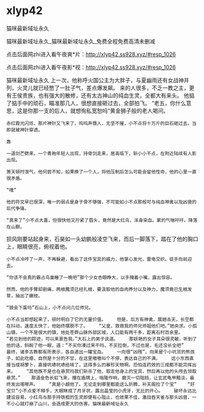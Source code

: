 # xlyp42
猫咪最新域址永久

猫咪最新域址永久_猫咪最新域址永久_免费全程免费高清未删减

点击后面网zhi进入看午夜爽*片：http://xlyp42.ss928.xyz/#resp_1026

点击后面网zhi进入看午夜影*视：http://xlyp42.ss928.xyz/#resp_1026

猫咪最新域址永久    上一次，他称呼火国公主为大胖子，与夏幽雨还有女战神并列，火灵儿就已经憋了一肚子气，差点爆发飙。    来的人很多，不乏一教之主，更有王侯贵族，也有强大的散修，还有太古神山的纯血生灵，全都大有来头。    他掂了掂手中的顽石，瞄准那几人，很想直接砸过去，全部拍飞。    “老五，你什么意思，这是你那一支的后人，就想徇私宽恕吗”黄金狮子般的老人喝问。

    赤红霞光闪烁，那片神针又飞来了，呜呜声慑人，无坚不摧，小不点将十万斤的巨石砸过去。当即就被神针穿透。

    轰

    一道剑芒劈来，一个青袍年轻人出现，持骨剑走来，居高临下，斩小小不点，在附近陆续有人影出现。

    萧天顿时泄气，他何尝不知，如果换了一个人，将他压制后怎么可能会留他性命，他的心里一直很矛盾。

    “噗”

    他的符文早已很深，唯一的弱点是身子骨不够强，不可能如小不点那般可与纯血神禽以及凶兽的后代争锋。

    “真来了”小不点大喜，但很快他又拧紧了眉头，竟然是大红鸟，浑身染血。累的气喘吁吁。降落在山巅。

狈风刚要站起身来，石昊如一头幼鹏般凌空飞来，而后一脚落下，踏在了他的胸口上，眼睛很亮，俯视着他。

    小不点冷哼了一声，不再躲避，看出了这件宝具的威力，他掌心发光，雷电交织。徒手向前迎去。

    “你该不会真的霸占鸟巢睡了一晚吧”那个少女杏眼睁大，以手掩着小嘴，露出惊容。

    然而，他的手臂却剧痛，两根魔须已经扎根，要汲取他的血肉养分以及神力，魔须竟已生根发芽，抽出了嫩枝。

    “狼会下蛋吗”石山上，小不点问几位师兄。

    小不点当即想起来了，顿时明白了它的无量价值。    但是，后方有神禽，展翅击天，长空都在抖动，速度太快了，他始终摆脱不了。    “父皇，救救我的师兄师姐他们吧。”她央求。小孤山镇，一个不是很大的镇，地处苍莽山脉外部区域，人口能有两千多，距离石村百余里。    “若见到他的踪迹，可以来禀告我。”大石上的男子说道。    那妖艳的女子耳朵很灵敏，听到了他的话，斜睨了他一眼，道：“不买你凑过来干吗，不买拉倒，不过也是，毛还没长全吧”    最终，诸多古教都有所表示，各自递出一罐宝血。    一向很“凶残”，向来是个小坑货的熊孩子，如此吃瘪，自然是十分的不甘，在这里嗷嗷叫个不停，表达自己的不满。    这小东西直接当成胡萝卜，直接吭哧吭哧给啃了，这得多么的暴殄天物啊。恐怕连药效的三成都不能完挥出来。    “其他族不是也在悬赏吗我们斩杀了他，取走他身上的宝具，然后再以他的头颅去领取悬赏。”    那道金色长虹飞来，撞在盾牌上，嗡隆作响，磨灭一切阻挡，让玄武龟甲黯淡，最终发出喀嚓声。    “真是小觑他了。无论走到哪里都能这么折腾，补天阁捡了个宝”    “好宝贝”小不点爱不释手，大眼眯成了月牙状，露出晶莹的小虎牙，无比的开心。    破坏永远比建设容易，小红鸟与那手持铁棍的生灵即便有心阻止，也效果不佳，激战吞天雀与那头凶兽，一不小心就打崩了山川，会造成更大的伤害。猫咪最新域址永久
